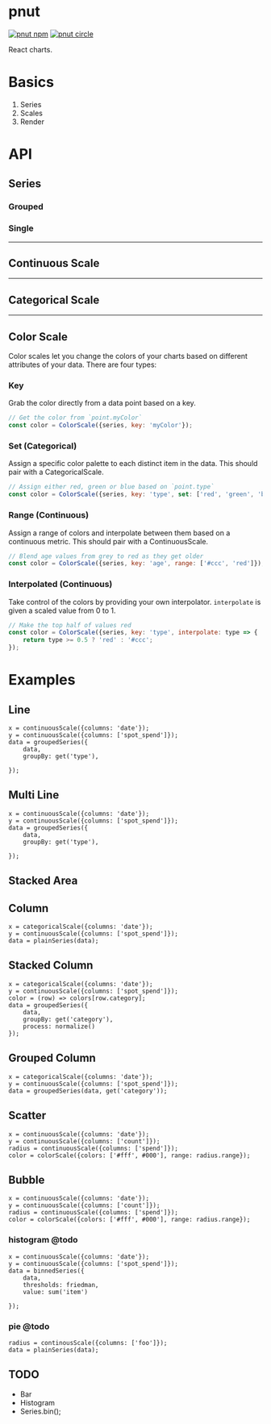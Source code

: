 # pnut
[![pnut npm](https://img.shields.io/npm/v/pnut.svg?style=flat-square)](https://www.npmjs.com/package/pnut)
[![pnut circle](https://img.shields.io/circleci/project/github/bigdatr/pnut.svg?style=flat-square)](https://circleci.com/gh/bigdatr/pnut)

React charts.




# Basics
1. Series
2. Scales
3. Render


# API

## Series
### Grouped
### Single

---

## Continuous Scale

---

## Categorical Scale

---

## Color Scale
Color scales let you change the colors of your charts based on different attributes of your data.
There are four types:

### Key
Grab the color directly from a data point based on a key.
```js
// Get the color from `point.myColor`
const color = ColorScale({series, key: 'myColor'});
```

### Set (Categorical)
Assign a specific color palette to each distinct item in the data. This should pair with a CategoricalScale.
```js
// Assign either red, green or blue based on `point.type`
const color = ColorScale({series, key: 'type', set: ['red', 'green', 'blue']});
```

### Range (Continuous)
Assign a range of colors and interpolate between them based on a continuous metric. This should pair with a ContinuousScale.
```js
// Blend age values from grey to red as they get older
const color = ColorScale({series, key: 'age', range: ['#ccc', 'red']});
```

### Interpolated (Continuous)
Take control of the colors by providing your own interpolator. `interpolate` is given a scaled value from 0 to 1.
```js
// Make the top half of values red
const color = ColorScale({series, key: 'type', interpolate: type => {
	return type >= 0.5 ? 'red' : '#ccc';
});
```


# Examples


## Line
```
x = continuousScale({columns: 'date'});
y = continuousScale({columns: ['spot_spend']});
data = groupedSeries({
	data, 
	groupBy: get('type'),

});
```
## Multi Line
```
x = continuousScale({columns: 'date'});
y = continuousScale({columns: ['spot_spend']});
data = groupedSeries({
	data, 
	groupBy: get('type'),

});
```
## Stacked Area

## Column
```
x = categoricalScale({columns: 'date'});
y = continuousScale({columns: ['spot_spend']});
data = plainSeries(data);
```

## Stacked Column
```
x = categoricalScale({columns: 'date'});
y = continuousScale({columns: ['spot_spend']});
color = (row) => colors[row.category];
data = groupedSeries({
	data, 
	groupBy: get('category'),
	process: normalize()
});
```
## Grouped Column
```
x = categoricalScale({columns: 'date'});
y = continuousScale({columns: ['spot_spend']});
data = groupedSeries(data, get('category'));
```

## Scatter
```
x = continuousScale({columns: 'date'});
y = continuousScale({columns: ['count']});
radius = continuousScale({columns: ['spend']});
color = colorScale({colors: ['#fff', #000'], range: radius.range});
```
## Bubble
```
x = continuousScale({columns: 'date'});
y = continuousScale({columns: ['count']});
radius = continuousScale({columns: ['spend']});
color = colorScale({colors: ['#fff', #000'], range: radius.range});
```


### histogram @todo
```
x = continuousScale({columns: 'date'});
y = continuousScale({columns: ['spot_spend']});
data = binnedSeries({
	data, 
	thresholds: friedman,
	value: sum('item')

});
```

### pie @todo
```
radius = continousScale({columns: ['foo']});
data = plainSeries(data);
```


## TODO
* Bar
* Histogram
* Series.bin();



